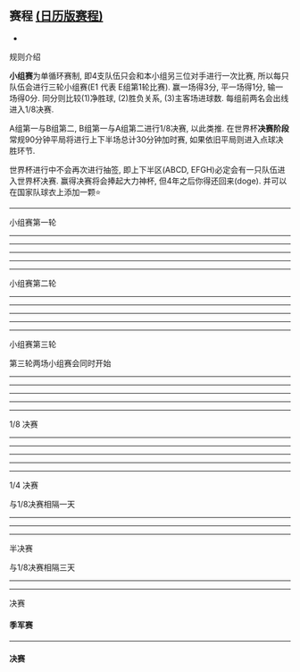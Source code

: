 

<h2>
赛程
<a class="text-sm underline ml-2 text-slate-500" href="/project/world-cup-2022/calendar">(日历版赛程)</a>
</h2>

- 

<ScopeToggle v-slot="{ toggle, value }" :default-value="false">
<ColTitle @click="toggle" :expand="value">规则介绍</ColTitle>

<div v-if="value">

**小组赛**为单循环赛制, 即4支队伍只会和本小组另三位对手进行一次比赛, 所以每只队伍会进行三轮小组赛(E1 代表 E组第1轮比赛). 赢一场得3分, 平一场得1分, 输一场得0分. 同分则比较(1)净胜球, (2)胜负关系, (3)主客场进球数. 每组前两名会出线进入1/8决赛. 


A组第一与B组第二, B组第一与A组第二进行1/8决赛, 以此类推. 在世界杯**决赛阶段**常规90分钟平局将进行上下半场总计30分钟加时赛, 如果依旧平局则进入点球决胜环节. 


世界杯进行中不会再次进行抽签, 即上下半区(ABCD, EFGH)必定会有一只队伍进入世界杯决赛. 赢得决赛将会捧起大力神杯, 但4年之后你得还回来(doge). 并可以在国家队球衣上添加一颗⭐️

</div>

</ScopeToggle>

---

<ScopeToggle v-slot="{ toggle, value }">
<ColTitle @click="toggle" :expand="value">小组赛第一轮</ColTitle>

<div v-if="value">

<!-- ['59:23@内马尔,74:23@内马尔,', '23:45@里奥梅西'] -->
<BattleCard :states="['qa', 'ec']" g="A1" time="2022-11-21 00:00:00" />
<BattleCard :states="['gb-eng', 'ir']" g="B1" time="2022-11-21 21:00:00" />

---

<BattleCard :states="['sn', 'nl']" g="A1" time="2022-11-22 00:00:00" />
<BattleCard :states="['us', 'gb-wls']" g="B1" time="2022-11-22 03:00:00" />
<BattleCard :states="['ar', 'sa']" g="C1" time="2022-11-22 18:00:00" />
<BattleCard :states="['dk', 'tn']" g="D1" time="2022-11-22 21:00:00" />

---

<BattleCard :states="['mx', 'pl']" g="C1" time="2022-11-23 00:00:00" />
<BattleCard :states="['fr', 'au']" g="D1" time="2022-11-23 03:00:00" />
<BattleCard :states="['ma', 'hr']" g="F1" time="2022-11-23 18:00:00" />
<BattleCard :states="['de', 'jp']" g="E1" time="2022-11-23 21:00:00" />


---

<BattleCard :states="['es', 'cr']" g="E1" time="2022-11-24 00:00:00" />
<BattleCard :states="['be', 'ca']" g="F1" time="2022-11-24 03:00:00" />
<BattleCard :states="['ch', 'cm']" g="G1" time="2022-11-24 18:00:00" />
<BattleCard :states="['uy', 'kr']" g="H1" time="2022-11-24 21:00:00" />

---

<BattleCard :states="['pt', 'gh']" g="H1" time="2022-11-25 00:00:00" />
<BattleCard :states="['br', 'rs']" g="G1" time="2022-11-25 03:00:00" />

</div>

</ScopeToggle>

---

<ScopeToggle v-slot="{ toggle, value }" :default-value="false">
<ColTitle @click="toggle" :expand="value">小组赛第二轮</ColTitle>

<div v-if="value">

<BattleCard :states="['gb-wls', 'ir']" g="B2" time="2022-11-25 18:00:00" />
<BattleCard :states="['qa', 'sn']" g="A2" time="2022-11-25 21:00:00" />

---

<BattleCard :states="['nl', 'ec']" g="A2" time="2022-11-26 00:00:00" />
<BattleCard :states="['gb-eng', 'us']" g="B2" time="2022-11-26 03:00:00" />
<BattleCard :states="['tn', 'au']" g="D2" time="2022-11-26 18:00:00" />
<BattleCard :states="['pl', 'sa']" g="C2" time="2022-11-26 21:00:00" />

---

<BattleCard :states="['fr', 'dk']" g="D2" time="2022-11-27 00:00:00" />
<BattleCard :states="['ar', 'mx']" g="C2" time="2022-11-27 03:00:00" />
<BattleCard :states="['jp', 'au']" g="D2" time="2022-11-27 18:00:00" />
<BattleCard :states="['pl', 'cr']" g="E2" time="2022-11-27 21:00:00" />

---

<BattleCard :states="['hr', 'ca']" g="F2" time="2022-11-28 00:00:00" />
<BattleCard :states="['es', 'de']" g="E2" time="2022-11-28 03:00:00" />
<BattleCard :states="['jp', 'au']" g="G2" time="2022-11-28 18:00:00" />
<BattleCard :states="['cm', 'rs']" g="E2" time="2022-11-28 21:00:00" />

---

<BattleCard :states="['br', 'ch']" g="G2" time="2022-11-29 00:00:00" />
<BattleCard :states="['pt', 'uy']" g="H2" time="2022-11-29 03:00:00" />

</div>

</ScopeToggle>

---

<ScopeToggle v-slot="{ toggle, value }" :default-value="false">
<ColTitle @click="toggle" :expand="value">小组赛第三轮</ColTitle>


第三轮两场小组赛会同时开始

<div v-if="value">

<BattleCard :states="['nl', 'qa']" g="A3" time="2022-11-29 23:00:00" />
<BattleCard :states="['ec', 'sn']" g="A3" time="2022-11-29 23:00:00" />

---

<BattleCard :states="['gb-wls', 'gb-eng']" g="B3" time="2022-11-30 03:00:00" />
<BattleCard :states="['ir', 'us']" g="B3" time="2022-11-30 03:00:00" />
<BattleCard :states="['tn', 'fr']" g="D3" time="2022-11-30 23:00:00" />
<BattleCard :states="['au', 'dk']" g="D3" time="2022-11-30 23:00:00" />

---

<BattleCard :states="['pl', 'ar']" g="C3" time="2022-12-01 03:00:00" />
<BattleCard :states="['sa', 'mx']" g="C3" time="2022-12-01 03:00:00" />
<BattleCard :states="['hr', 'be']" g="F3" time="2022-12-01 23:00:00" />
<BattleCard :states="['ca', 'ma']" g="F3" time="2022-12-01 23:00:00" />

---

<BattleCard :states="['jp', 'es']" g="E3" time="2022-12-02 03:00:00" />
<BattleCard :states="['cr', 'de']" g="E3" time="2022-12-02 03:00:00" />
<BattleCard :states="['kr', 'pt']" g="H3" time="2022-12-02 23:00:00" />
<BattleCard :states="['gh', 'uy']" g="H3" time="2022-12-02 23:00:00" />

---

<BattleCard :states="['cm', 'br']" g="G3" time="2022-12-03 03:00:00" />
<BattleCard :states="['rs', 'ch']" g="G3" time="2022-12-03 03:00:00" />

</div>

</ScopeToggle>

---

<ScopeToggle v-slot="{ toggle, value }" :default-value="false">
<ColTitle @click="toggle" :expand="value">1/8 决赛</ColTitle>

<div v-if="value">

<BattleCard :states="['', '']" g="1/8" time="2022-12-03 23:00:00" />

---

<BattleCard :states="['', '']" g="1/8" time="2022-12-04 03:00:00" />
<BattleCard :states="['', '']" g="1/8" time="2022-12-04 23:00:00" />

---

<BattleCard :states="['', '']" g="1/8" time="2022-12-05 03:00:00" />
<BattleCard :states="['', '']" g="1/8" time="2022-12-05 23:00:00" />

---

<BattleCard :states="['', '']" g="1/8" time="2022-12-06 03:00:00" />
<BattleCard :states="['', '']" g="1/8" time="2022-12-06 23:00:00" />

---

<BattleCard :states="['', '']" g="1/8" time="2022-12-07 03:00:00" />

</div>

</ScopeToggle>

---

<ScopeToggle v-slot="{ toggle, value }" :default-value="false">
<ColTitle @click="toggle" :expand="value">1/4 决赛</ColTitle>

与1/8决赛相隔一天

<div v-if="value">


<BattleCard :states="['', '']" g="1/4" time="2022-12-09 23:00:00" />

---

<BattleCard :states="['', '']" g="1/4" time="2022-12-10 03:00:00" />
<BattleCard :states="['', '']" g="1/4" time="2022-12-10 23:00:00" />

---

<BattleCard :states="['', '']" g="1/4" time="2022-12-11 03:00:00" />

</div>

</ScopeToggle>

---

<ScopeToggle v-slot="{ toggle, value }" :default-value="false">
<ColTitle @click="toggle" :expand="value">半决赛</ColTitle>

与1/8决赛相隔三天

<div v-if="value">

<BattleCard :states="['', '']" g="1/2" time="2022-12-14 03:00:00" />

---

<BattleCard :states="['', '']" g="1/2" time="2022-12-15 03:00:00" />

</div>

</ScopeToggle>

---

<ScopeToggle v-slot="{ toggle, value }" :default-value="false">
<ColTitle @click="toggle">决赛</ColTitle>

<div v-if="value">

#### 季军赛 

<BattleCard :states="['', '']" g="*" time="2022-12-17 23:00:00" />

---

#### 决赛

<BattleCard :states="['', '']" g="*" time="2022-12-18 23:00:00" />

</div>

</ScopeToggle>

